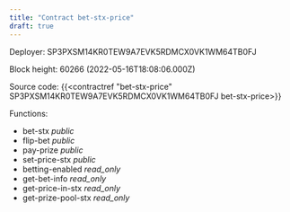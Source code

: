 ```yaml
---
title: "Contract bet-stx-price"
draft: true
---
```

Deployer: SP3PXSM14KR0TEW9A7EVK5RDMCX0VK1WM64TB0FJ


 



Block height: 60266 (2022-05-16T18:08:06.000Z)

Source code: {{<contractref "bet-stx-price" SP3PXSM14KR0TEW9A7EVK5RDMCX0VK1WM64TB0FJ bet-stx-price>}}

Functions:

* bet-stx _public_
* flip-bet _public_
* pay-prize _public_
* set-price-stx _public_
* betting-enabled _read_only_
* get-bet-info _read_only_
* get-price-in-stx _read_only_
* get-prize-pool-stx _read_only_
